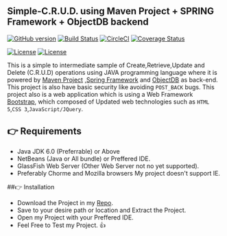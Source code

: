 ## Simple-C.R.U.D. using Maven Project + SPRING Framework + ObjectDB backend

[![GitHub version](https://badge.fury.io/gh/clydegold8%2FSimple-MAVEN-SPRING-OBJECTDB-CRUD.svg?ts=2)](https://badge.fury.io/gh/clydegold8%2FSimple-MAVEN-SPRING-OBJECTDB-CRUD)
[![Build Status](https://travis-ci.org/clydegold8/Simple-MAVEN-SPRING-OBJECTDB-CRUD.svg?branch=master)](https://travis-ci.org/clydegold8/Simple-MAVEN-SPRING-OBJECTDB-CRUD)
[![CircleCI](https://circleci.com/gh/clydegold8/Simple-MAVEN-SPRING-OBJECTDB-CRUD/tree/master.svg?style=shield&circle)](https://circleci.com/gh/clydegold8/Simple-MAVEN-SPRING-OBJECTDB-CRUD/tree/master)
[![Coverage Status](https://coveralls.io/repos/github/clydegold8/Simple-MAVEN-SPRING-OBJECTDB-CRUD/badge.svg?branch=master&ts=3)](https://coveralls.io/github/clydegold8/Simple-MAVEN-SPRING-OBJECTDB-CRUD?branch=master)


[![License](https://www.w3.org/Icons/valid-html401)]()
[![License](https://www.w3.org/Icons/valid-css2)]()



This is a simple to intermediate sample of Create,Retrieve,Update and Delete (C.R.U.D) operations using JAVA programming language where it is powered by [Maven Project](http://maven.apache.org/#) ,[Spring Framework](https://projects.spring.io/spring-framework/) and [ObjectDB](http://www.objectdb.com/) as back-end. This project is also have basic security like avoiding <code>POST_BACK</code> bugs. This project also is a web application which is using a Web Framework [Bootstrap](http://getbootstrap.com/), which composed of Updated web technologies such as <code>HTML 5</code>,<code>CSS 3</code>,<code>JavaScript/JQuery</code>.


## :point_right: Requirements
*   Java JDK 6.0 (Preferrable) or Above
*   NetBeans (Java or All bundle) or Preffered IDE.
*   GlassFish Web Server (Other Web Server not no yet supported).
*   Preferably Chorme and Mozilla browsers My project doesn't support IE. 

##:point_right: Installation
*   Download the Project in my [Repo](https://github.com/clydegold8/Simple-MAVEN-SPRING-OBJECTDB-CRUD/archive/master.zip).
*   Save to your desire path or location and Extract the Project.
*   Open my Project with your Preffered IDE.
*   Feel Free to Test my Project. :+1:

